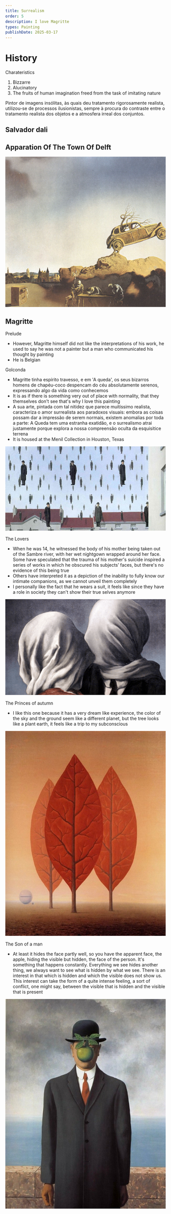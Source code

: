```yaml
---
title: Surrealism
order: 5
description: I love Magritte
types: Painting
publishDate: 2025-03-17
---
```


# History

Charateristics
1. Bizzarre
2. Alucinatory
3. The fruits of human imagination freed from the task of imitating nature

Pintor de imagens insólitas, às quais deu tratamento rigorosamente realista, utilizou-se de processos ilusionistas, sempre à procura do contraste entre o tratamento realista dos objetos e a atmosfera irreal dos conjuntos.

## Salvador dali

Apparation Of The Town Of Delft
- 

![alt text](Salvador_Dali_127.jpg)

## Magritte

Prelude
- However, Magritte himself did not like the interpretations of his work, he used to say he was not a painter but a man who communicated his thought by painting
- He is Belgian

Golconda
- Magritte tinha espírito travesso, e em 'A queda', os seus bizarros homens de chapéu-coco despencam do céu absolutamente serenos, expressando algo da vida como conhecemos
- It is as if there is something very out of place with normality, that they themselves don't see that's why I love this painting
- A sua arte, pintada com tal nitidez que parece muitíssimo realista, caracteriza o amor surrealista aos paradoxos visuais: embora as coisas possam dar a impressão de serem normais, existem anomalias por toda a parte: A Queda tem uma estranha exatidão, e o surrealismo atrai justamente porque explora a nossa compreensão oculta da esquisitice terrena
- It is housed at the Menil Collection in Houston, Texas

![alt text](image.png)

The Lovers
- When he was 14, he witnessed the body of his mother being taken out of the Sambre river, with her wet nightgown wrapped around her face. Some have speculated that the trauma of his mother's suicide inspired a series of works in which he obscured his subjects’ faces, but there's no evidence of this being true
- Others have interpreted it as a depiction of the inability to fully know our intimate companions, as we cannot unveil them completely
- I personally like the fact that he wears a suit, it feels like since they have a role in society they can't show their true selves anymore

![alt text](image-1.png)

The Princes of autumn
- I like this one because it has a very dream like experience, the color of the sky and the ground seem like a different planet, but the tree looks like a plant earth, it feels like a trip to my subconscious

![alt text](<./Rene_Magritte_1.jpg>)

The Son of a man
- At least it hides the face partly well, so you have the apparent face, the apple, hiding the visible but hidden, the face of the person. It's something that happens constantly. Everything we see hides another thing, we always want to see what is hidden by what we see. There is an interest in that which is hidden and which the visible does not show us. This interest can take the form of a quite intense feeling, a sort of conflict, one might say, between the visible that is hidden and the visible that is present

![alt text](Rene_Magritte_87.jpg)
